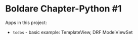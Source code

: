 Boldare Chapter-Python #1
===

Apps in this project:
* `todos` - basic example: TemplateView, DRF ModelViewSet